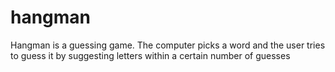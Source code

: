 # hangman
Hangman is a guessing game. The computer picks a word and the user tries to guess it by suggesting letters within a certain number of guesses
